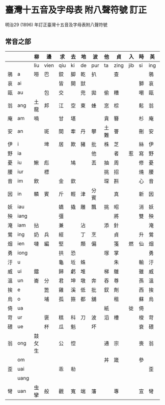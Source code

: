 # 臺灣十五音及字母表 附八聲符號 訂正

明治29 (1896) 年訂正臺灣十五音及字母表附八聲符號

## 常音之部

| | | 柳 | 邊 | 求 | 去 | 地 | 波 | 他 | 貞 | 入 | 時 | 英 | 文 | 語 | 出 | 喜 |
| --- | --- | --- | --- | --- | --- | --- | --- | --- | --- | --- | --- | --- | --- | --- | --- | --- |
| | | liu | vien | qiu | ki | de | pur | ta | zing | jib | si | ing | bun | gi | cut | hi |
| 鴉 | a | 嘮 | 巴 | 鉸 | 脚 | 乾 | 扒 | | 查 | | | 鴉 | | 訝 | 差 | 嗄 |
| 哀 | ai | | | 皆 | 開 | 獃 | | | | | 獅 | 哀 | | | 猜 | 奓 |
| 甌 | au | | 包 | 交 | | 兜 | 拋 | 偷 | 糟 | | 嘲 | 甌 | | | 抄 | 哮 |
| 翁 | ang | 土龍 | 邦 | 江 | 空 | 東 | 蜂 | 窓 | 棕 | | 鬆 | 翁 | | | 葱 | 烘 |
| 庵 | am | 喃 | | 甘 | 堪 | | | 貪 | 簪 | | 杉 | 庵 | | | 參 | 蚶 |
| 安 | an | | 斑 | 間 | 牽 | 丹 | 攀 | 土難 | 罾 | | 刪 | 安 | 屘 | | 潺 | 嫻 |
| 伊 | i | | 埤 | 居 | 欺 | 豬 | 批 | 株 | 芝 | | 絲 | 伊 | | | 雌 | 嘻 |
| 野 | ia | | | | | | 他 | | 者 | 惹 | 寫 | 野 | | | | |
| 憂 | iu | 鰍 | 彪 | | 鳩 | | 丟 | 抽 | 周 | | 修 | 憂 | | | 秋 | 休 |
| 腰 | iur | | 標 | | | | | 挑 | 招 | | 燒 | 腰 | | | | |
| 音 | im | 飲 | | 金 | 欽 | | | 琛 | 斟 | | 心 | 音 | | | 深 | 欣 |
| 因 | in | 轔 | 賓 | 斤 | 輕 | 津 | 分賓 | | 真 | | 新 | 因 | | | 親 | 興 |
| 妖 | iau | | | 嬌 | 撬 | 雕 | 飄 | 挑 | 昭 | | 消 | 妖 | | | 超 | 僥 |
| 殃 | iang | | | 彊 | | | | | 將 | | 雙 | 殃 | | | 昌 | 香 |
| 淹 | iam | 拈 | | 兼 | | 沾 | | 添 | 針 | | | 淹 | | | 簽 | |
| 鶯 | ing | 奶 | 兵 | 經 | | 丁 | 烹 | | 貞 | | 升 | 鶯 | | | 清 | 亨 |
| 烟 | ien | 嗹 | 編 | 堅 | | 顛 | 偏 | | 箋 | 燃 | 仙 | 烟 | | 妍 | 遷 | 軒 |
| 勇 | iong | | | 拱 | 恐 | | | 塚 | 掌 | | | 勇 | | 仰 | | |
| 汙 | u | | | 龜 | 坵 | 蛛 | | | 朱 | | 輸 | 汙 | | | | 夫 |
| 威 | ui | 鐳 | | 歸 | 虧 | 堆 | | 梯 | 鵻 | | 雖 | 威 | 𥅽 | | 催 | 輝 |
| 溫 | un | 崙 | 分 | 君 | 坤 | 墩 | 奔 | 吞 | 尊 | | 孫 | 溫 | | | 春 | 紛 |
| 挨 | e | | 箆 | 雞 | 溪 | 低 | 批 | 釵 | 劑 | | 西 | 挨 | | | 差 | 醯 |
| 烏 | o | | 埔 | 孤 | 箍 | 都 | 舖 | | 租 | | 蘇 | 烏 | 摸 | | 粗 | 呼 |
| 倚 | ua | | | | | | | 紙 | | 徙 | 倚 | | | 我 | | |
| 苛 | ur | | 褒 | 糕 | 科 | 刀 | 波 | 滔 | 槽 | | 梭 | 苛 | | | 磋 | |
| 碨 | ue | | 杯 | 瓜 | 魁 | | 坏 | | | | 衰 | 碨 | | | 炊 | 灰 |
| 翁 | ong | 鼓攵生 | | 公 | 悾 | | | 通 | 宗 | | 喪 | 翁 | 摸 | | 聰 | 風 |
| | om | | | | | | | 丼 | 箴 | | 參 | | | | | |
| 歪 | uai | | | 乖 | 㔞 | | | | | | | 歪 | | | | |
| | uang | | | | | | | | | | | | | | | 風 |
| 彎 | uan | 虫攣 | 般 | 觀 | 寬 | 端 | 藩 | | 專 | | 宣 | 彎 | | | 川 | 番 |
